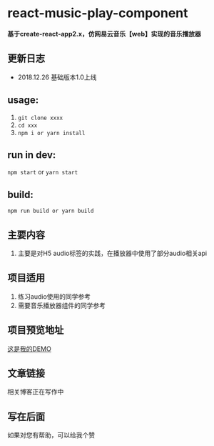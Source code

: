 # react-music-play-component
**基于create-react-app2.x，仿网易云音乐【web】实现的音乐播放器**

## 更新日志
- 2018.12.26 基础版本1.0上线

## usage:
1. `git clone xxxx`
2. `cd xxx`
3. `npm i or yarn install`

## run in dev:
`npm start` or `yarn start`

## build:
`npm run build or yarn build` 

## 主要内容
1. 主要是对H5 audio标签的实践，在播放器中使用了部分audio相关api

## 项目适用
1. 练习audio使用的同学参考
2. 需要音乐播放器组件的同学参考

## 项目预览地址
[这是我的DEMO](http://132.232.203.178:8081/)

## 文章链接
相关博客正在写作中


## 写在后面
如果对您有帮助，可以给我个赞